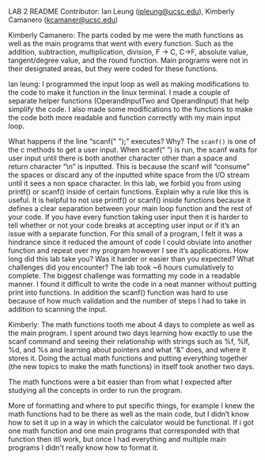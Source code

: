 LAB 2 README
Contributor: Ian Leung (ipleung@ucsc.edu), Kimberly Camanero (kcamaner@ucsc.edu)

Kimberly Camanero:
The parts coded by me were the math functions as well as the main programs that went with every function. Such as the addition, subtraction, multiplication, division, F -> C, C->F, absolute value, tangent/degree value, and the round function. Main programs were not in their designated areas, but they were coded for these functions. 

Ian leung:
I programmed the input loop as well as making modifications to the code to make it function in the linux terminal. I made a couple of separate helper functions (OperandInputTwo and OperandInput) that help simplify the code. I also made some modifications to the functions to make the code both more readable and function correctly with my main input loop.

What happens if the line “scanf(" ");” executes? Why?
The ``scanf()`` is one of the c methods to get a user input. When scanf(“ ”) is run, the scanf waits for user input until there is both another character other than a space and return character “\n” is inputted. This is because the scanf will “consume” the spaces or discard any of the inputted white space from the I/O stream until it sees a non space character. 
In this lab, we forbid you from using printf() or scanf() inside of certain functions. Explain why a rule like this is useful.
It is helpful to not use printf() or scanf() inside functions because it defines a clear separation between your main loop function and the rest of your code. If you have every function taking user input then it is harder to tell whether or not your code breaks at accepting user input or if it’s an issue with a separate function. For this small of a program, I felt it was a hindrance since it reduced the amount of code I could obviate into another function and repeat over my program however I see it’s applications. 
How long did this lab take you? Was it harder or easier than you expected? What challenges did you encounter?
The lab took ~6 hours cumulatively to complete. The biggest challenge was formatting my code in a readable manner. I found it difficult to write the code in a neat manner without putting print into functions. In addition the scanf() function was hard to use because of how much validation and the number of steps I had to take in addition to scanning the input. 

Kimberly:
The math functions tooth me about 4 days to complete as well as the main program. I spent around two days learning how exactly to use the scanf command and seeing their relationship with strings such as %f, %lf, %d, and %s and learning about pointers and what “&” does, and where it stores it. Doing the actual math functions and putting everything together (the new topics to make the math functions) in itself took another two days. 

The math functions were a bit easier than from what I expected after studying all the concepts in order to run the program.

More of formatting and where to put specific things, for example I knew the math functions had to be there as well as the main code, but I didn’t know how to set it up in a way in which the calculator would be functional. If i got one math function and one main programs that corresponded with that function then itll work, but once I had everything and multiple main programs I didn't really know how to format it.
